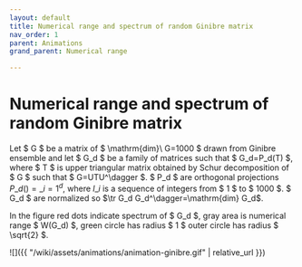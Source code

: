 ```yaml
---
layout: default
title: Numerical range and spectrum of random Ginibre matrix
nav_order: 1
parent: Animations
grand_parent: Numerical range

---
```

# Numerical range and spectrum of random Ginibre matrix

Let $ G $ be a matrix of $ \mathrm{dim}\\ G=1000 $ drawn from Ginibre
ensemble and let $ G_d $ be a family of matrices such that $ G_d=P_d(T) $,
where $ T $ is upper triangular matrix obtained by Schur decomposition of
$ G $ such that $ G=UTU^\dagger $. $ P_d $ are orthogonal projections
$P\_d()=\_{i=1}^d$, where $l\_i$ is a sequence of integers from $ 1 $ to
$ 1000 $. $ G_d $ are normalized so $\tr G_d G_d^\dagger=\mathrm{dim}
G_d$.

In the figure red dots indicate spectrum of $ G_d $, gray area is
numerical range $ W(G_d) $, green circle has radius $ 1 $ outer circle has
radius $ \sqrt{2} $.

![]({{ "/wiki/assets/animations/animation-ginibre.gif" | relative_url }})
